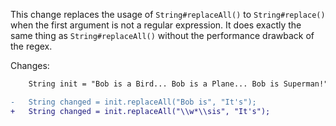 This change replaces the usage of `String#replaceAll()` to `String#replace()` when the first argument is not a regular expression. It does exactly the same thing as `String#replaceAll()` without the performance drawback of the regex.

Changes:

```diff
    String init = "Bob is a Bird... Bob is a Plane... Bob is Superman!";

-   String changed = init.replaceAll("Bob is", "It's");
+   String changed = init.replaceAll("\\w*\\sis", "It's");
```
